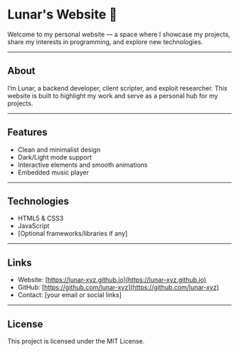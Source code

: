 # Lunar's Website 🌙

Welcome to my personal website — a space where I showcase my projects, share my interests in programming, and explore new technologies.

---

## About

I’m Lunar, a backend developer, client scripter, and exploit researcher. This website is built to highlight my work and serve as a personal hub for my projects.

---

## Features

- Clean and minimalist design  
- Dark/Light mode support  
- Interactive elements and smooth animations  
- Embedded music player  

---

## Technologies

- HTML5 & CSS3  
- JavaScript  
- [Optional frameworks/libraries if any]

---

## Links

- Website: [https://lunar-xyz.github.io](https://lunar-xyz.github.io)  
- GitHub: [https://github.com/lunar-xyz](https://github.com/lunar-xyz)  
- Contact: [your email or social links]

---

## License

This project is licensed under the MIT License.  
